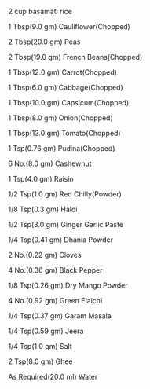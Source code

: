 2 cup basamati rice

1 Tbsp(9.0 gm) Cauliflower(Chopped)

2 Tbsp(20.0 gm) Peas

2 Tbsp(19.0 gm) French Beans(Chopped)

1 Tbsp(12.0 gm) Carrot(Chopped)

1 Tbsp(6.0 gm) Cabbage(Chopped)

1 Tbsp(10.0 gm) Capsicum(Chopped)

1 Tbsp(8.0 gm) Onion(Chopped)

1 Tbsp(13.0 gm) Tomato(Chopped)

1 Tsp(0.76 gm) Pudina(Chopped)

6 No.(8.0 gm) Cashewnut

1 Tsp(4.0 gm) Raisin

1/2 Tsp(1.0 gm) Red Chilly(Powder)

1/8 Tsp(0.3 gm) Haldi

1/2 Tsp(3.0 gm) Ginger Garlic Paste

1/4 Tsp(0.41 gm) Dhania Powder

2 No.(0.22 gm) Cloves

4 No.(0.36 gm) Black Pepper

1/8 Tsp(0.26 gm) Dry Mango Powder

4 No.(0.92 gm) Green Elaichi

1/4 Tsp(0.37 gm) Garam Masala

1/4 Tsp(0.59 gm) Jeera

1/4 Tsp(1.0 gm) Salt

2 Tsp(8.0 gm) Ghee

As Required(20.0 ml) Water